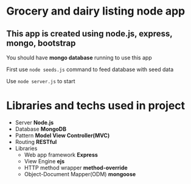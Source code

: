 # Grocery and dairy listing node app

## This app is created using **node.js, express, mongo, bootstrap**

You should have **mongo database** running to use this app

First use `node seeds.js` command to feed database with seed data

Use `node server.js` to start

# Libraries and techs used in project

- Server **Node.js**
- Database **MongoDB**
- Pattern **Model View Controller(MVC)**
- Routing **RESTful**
- Libraries
  - Web app framework **Express**
  - View Engine **ejs**
  - HTTP method wrapper **method-override**
  - Object-Document Mapper(ODM) **mongoose**
